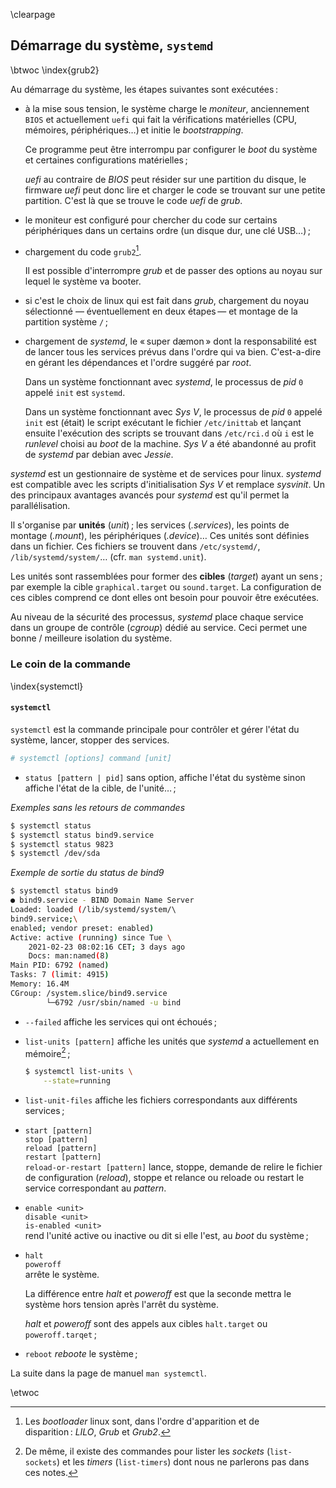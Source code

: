 \clearpage

## Démarrage du système, `systemd`

\btwoc
\index{grub2}

Au démarrage du système, les étapes suivantes sont exécutées :

- à la mise sous tension, le système charge le _moniteur_, anciennement `BIOS`
  et actuellement `uefi` qui fait la vérifications matérielles (CPU, mémoires,
  périphériques…) et initie le _bootstrapping_.

    Ce programme peut être interrompu par configurer le _boot_ du système et
    certaines configurations matérielles ;

    _uefi_ au contraire de _BIOS_ peut résider sur une partition du disque, le
    firmware _uefi_ peut donc lire et charger le code se trouvant sur une petite
    partition. C'est là que se trouve le code _uefi_ de _grub_. 

- le moniteur est configuré pour chercher du code sur certains périphériques
  dans un certains ordre (un disque dur, une clé USB…) ;

- chargement du code `grub2`[^f_038_1].

    Il est possible d'interrompre _grub_ et de passer des options au noyau sur
    lequel le système va booter. 

- si c'est le choix de linux qui est fait dans _grub_, chargement du noyau
  sélectionné — éventuellement en deux étapes — et montage de la partition
  système `/` ;

- chargement de _systemd_, le « super dæmon » dont la responsabilité est de
  lancer tous les services prévus dans l'ordre qui va bien. C'est-a-dire en
  gérant les dépendances et l'ordre suggéré par _root_. 

    Dans un système fonctionnant avec _systemd_, le processus de _pid_ `0`
    appelé `init` est `systemd`.

    Dans un système fonctionnant avec _Sys V_, le processus de _pid_ `0` appelé
    `init` est (était) le script exécutant le fichier `/etc/inittab` et lançant
    ensuite l'exécution des scripts se trouvant dans `/etc/rci.d` où `i` est le
    _runlevel_ choisi au _boot_ de la machine. _Sys V_ a été abandonné au profit
    de _systemd_ par debian avec _Jessie_.



_systemd_ est un gestionnaire de système et de services pour linux. _systemd_
est compatible avec les scripts d'initialisation _Sys V_ et remplace _sysvinit_.
Un des principaux avantages avancés pour _systemd_ est qu'il permet la
parallélisation.

Il s'organise par **unités** (_unit_) ; les services (_.services_), les points
de montage (_.mount_), les périphériques (_.device_)… Ces unités sont définies
dans un fichier. Ces fichiers se trouvent dans `/etc/systemd/`,
`/lib/systemd/system/`… (cfr. `man systemd.unit`).

Les unités sont rassemblées pour former des **cibles** (_target_) ayant un
sens ; par exemple la cible `graphical.target` ou `sound.target`. La
configuration de ces cibles comprend ce dont elles ont besoin pour pouvoir être
exécutées.

Au niveau de la sécurité des processus, _systemd_ place chaque service dans un
groupe de contrôle (_cgroup_) dédié au service. Ceci permet une bonne /
meilleure isolation du système. 

### Le coin de la commande

\index{systemctl}

#### `systemctl`

`systemctl` est la commande principale pour contrôler et gérer l'état du
système, lancer, stopper des services. 

```bash
# systemctl [options] command [unit]
```

- `status [pattern | pid]` sans option, affiche l'état du système sinon affiche l'état de la cible, de l'unité… ;

_Exemples sans les retours de commandes_  

```bash
$ systemctl status
$ systemctl status bind9.service
$ systemctl status 9823
$ systemctl /dev/sda
```

_Exemple de sortie du status de bind9_  

```bash
$ systemctl status bind9
● bind9.service - BIND Domain Name Server
Loaded: loaded (/lib/systemd/system/\ 
bind9.service;\
enabled; vendor preset: enabled)
Active: active (running) since Tue \
    2021-02-23 08:02:16 CET; 3 days ago
    Docs: man:named(8)
Main PID: 6792 (named)
Tasks: 7 (limit: 4915)
Memory: 16.4M
CGroup: /system.slice/bind9.service
        └─6792 /usr/sbin/named -u bind
```

- `--failed` affiche les services qui ont échoués ; 

- `list-units [pattern]` affiche les unités que _systemd_ a actuellement en
  mémoire[^f_038_2] ;

    ```bash
    $ systemctl list-units \
        --state=running
    ```

- `list-unit-files` affiche les fichiers correspondants aux différents
  services ; 

- `start [pattern]`  
    `stop [pattern]`  
    `reload [pattern]`  
    `restart [pattern]`  
    `reload-or-restart [pattern]` lance, stoppe, demande de relire le fichier de
    configuration (_reload_), stoppe et relance ou reloade ou restart le service
    correspondant au _pattern_.



- `enable <unit>`  
    `disable <unit>`  
    `is-enabled <unit>`  
    rend l'unité active ou inactive ou dit si elle l'est, au _boot_ du système ;  

- `halt`  
    `poweroff`  
    arrête le système.   
    
    La différence entre _halt_ et _poweroff_ est que la seconde mettra le système hors tension après l'arrêt du système. 
    
    _halt_ et _poweroff_ sont des appels aux cibles `halt.target` ou
    `poweroff.tarqet` ;

- `reboot` _reboote_ le système ;

La suite dans la page de manuel `man systemctl`.

[^f_038_1]: Les _bootloader_ linux sont, dans l'ordre d'apparition et de
disparition : _LILO_, _Grub_ et _Grub2_.

[^f_038_2]: De même, il existe des commandes pour lister les _sockets_
(`list-sockets`) et les _timers_ (`list-timers`) dont nous ne parlerons pas dans
ces notes. 

\etwoc